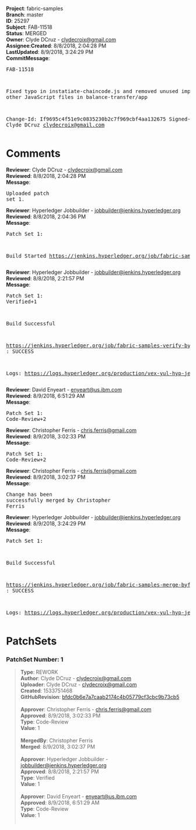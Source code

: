 <strong>Project</strong>: fabric-samples</br><strong>Branch</strong>: master<br><strong>ID</strong>: 25297<br><strong>Subject</strong>: FAB-11518<br><strong>Status</strong>: MERGED<br><strong>Owner</strong>: Clyde DCruz - clydecroix@gmail.com<br><strong>Assignee</strong>:<strong>Created</strong>: 8/8/2018, 2:04:28 PM<br><strong>LastUpdated</strong>: 8/9/2018, 3:24:29 PM<br><strong>CommitMessage</strong>:<br><pre>FAB-11518

Fixed typo in instatiate-chaincode.js and removed unused imports from other JavaScript files in balance-transfer/app

Change-Id: If9695c4f51e9c0835230b2c7f969cbf4aa132675
Signed-off-by: Clyde DCruz <clydecroix@gmail.com>
</pre><h1>Comments</h1><strong>Reviewer</strong>: Clyde DCruz - clydecroix@gmail.com<br><strong>Reviewed</strong>: 8/8/2018, 2:04:28 PM<br><strong>Message</strong>: <pre>Uploaded patch set 1.</pre><strong>Reviewer</strong>: Hyperledger Jobbuilder - jobbuilder@jenkins.hyperledger.org<br><strong>Reviewed</strong>: 8/8/2018, 2:04:36 PM<br><strong>Message</strong>: <pre>Patch Set 1:

Build Started https://jenkins.hyperledger.org/job/fabric-samples-verify-byfn-master-x86_64/47/</pre><strong>Reviewer</strong>: Hyperledger Jobbuilder - jobbuilder@jenkins.hyperledger.org<br><strong>Reviewed</strong>: 8/8/2018, 2:21:57 PM<br><strong>Message</strong>: <pre>Patch Set 1: Verified+1

Build Successful 

https://jenkins.hyperledger.org/job/fabric-samples-verify-byfn-master-x86_64/47/ : SUCCESS

Logs: https://logs.hyperledger.org/production/vex-yul-hyp-jenkins-3/fabric-samples-verify-byfn-master-x86_64/47</pre><strong>Reviewer</strong>: David Enyeart - enyeart@us.ibm.com<br><strong>Reviewed</strong>: 8/9/2018, 6:51:29 AM<br><strong>Message</strong>: <pre>Patch Set 1: Code-Review+2</pre><strong>Reviewer</strong>: Christopher Ferris - chris.ferris@gmail.com<br><strong>Reviewed</strong>: 8/9/2018, 3:02:33 PM<br><strong>Message</strong>: <pre>Patch Set 1: Code-Review+2</pre><strong>Reviewer</strong>: Christopher Ferris - chris.ferris@gmail.com<br><strong>Reviewed</strong>: 8/9/2018, 3:02:37 PM<br><strong>Message</strong>: <pre>Change has been successfully merged by Christopher Ferris</pre><strong>Reviewer</strong>: Hyperledger Jobbuilder - jobbuilder@jenkins.hyperledger.org<br><strong>Reviewed</strong>: 8/9/2018, 3:24:29 PM<br><strong>Message</strong>: <pre>Patch Set 1:

Build Successful 

https://jenkins.hyperledger.org/job/fabric-samples-merge-byfn-master-x86_64/11/ : SUCCESS

Logs: https://logs.hyperledger.org/production/vex-yul-hyp-jenkins-3/fabric-samples-merge-byfn-master-x86_64/11</pre><h1>PatchSets</h1><h3>PatchSet Number: 1</h3><blockquote><strong>Type</strong>: REWORK<br><strong>Author</strong>: Clyde DCruz - clydecroix@gmail.com<br><strong>Uploader</strong>: Clyde DCruz - clydecroix@gmail.com<br><strong>Created</strong>: 1533751468<br><strong>GitHubRevision</strong>: [bfdc0b6e7a7caab2174c4b05779cf3cbc9b73cb5](https://github.com/hyperledger/fabric-samples/commit/bfdc0b6e7a7caab2174c4b05779cf3cbc9b73cb5)<br><br><strong>Approver</strong>: Christopher Ferris - chris.ferris@gmail.com<br><strong>Approved</strong>: 8/9/2018, 3:02:33 PM<br><strong>Type</strong>: Code-Review<br><strong>Value</strong>: 1<br><br><strong>MergedBy</strong>: Christopher Ferris<br><strong>Merged</strong>: 8/9/2018, 3:02:37 PM<br><br><strong>Approver</strong>: Hyperledger Jobbuilder - jobbuilder@jenkins.hyperledger.org<br><strong>Approved</strong>: 8/8/2018, 2:21:57 PM<br><strong>Type</strong>: Verified<br><strong>Value</strong>: 1<br><br><strong>Approver</strong>: David Enyeart - enyeart@us.ibm.com<br><strong>Approved</strong>: 8/9/2018, 6:51:29 AM<br><strong>Type</strong>: Code-Review<br><strong>Value</strong>: 1<br><br></blockquote>